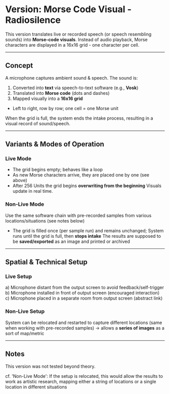 # Version: Morse Code Visual - Radiosilence

This version translates live or recorded speech (or speech resembling sounds) into **Morse-code visuals**.
Instead of audio playback, Morse characters are displayed in a 16x16 grid - one character per cell.

---

## Concept
A microphone captures ambient sound & speech.
The sound is: 
1. Converted into **text** via speech-to-text software (e.g., **Vosk**)
2. Translated into **Morse code** (dots and dashes)
3. Mapped visually into a **16x16 grid**
  - Left to right, row by row; one cell = one Morse unit
    
When the grid is full, the system ends the intake process, resulting in a visual record of sound/speech.

---

## Variants & Modes of Operation
### Live Mode
- The grid begins empty; behaves like a loop
- As new Morse characters arrive, they are placed one by one (see above)
- After 256 Units the grid begins **overwriting from the beginning**
Visuals update in real time.

### Non-Live Mode
Use the same software chain with pre-recorded samples from various locations/situations (see notes below)
- The grid is filled once (per sample run) and remains unchanged; System runs until the grid is full, then **stops intake**
The results are supposed to be **saved/exported** as an image and printed or archived

---

## Spatial & Technical Setup 
### Live Setup
a) Microphone distant from the output screen to avoid feedback/self-trigger
b) Microphone installed in front of output screen (encouraged interaction)
c) Microphone placed in a separate room from output screen (abstract link)

### Non-Live Setup
System can be relocated and restarted to capture different locations (same when working with pre-recorded samples)
-> allows a **series of images** as a sort of map/metric

---

## Notes
This version was not tested beyond theory. 

cf. 'Non-Live Mode': If the setup is relocated, this would allow the results to work as artistic research, mapping either a string of locations or a single location in different situations

